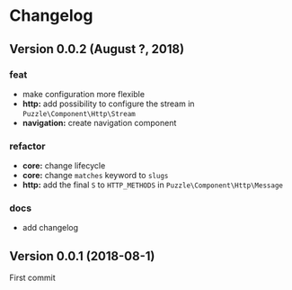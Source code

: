 # Changelog

## Version 0.0.2 (August ?, 2018)

### feat

 - make configuration more flexible
 - **http:** add possibility to configure the stream in `Puzzle\Component\Http\Stream`
 - **navigation:** create navigation component

### refactor

 - **core:** change lifecycle
 - **core:** change `matches` keyword to `slugs`
 - **http:** add the final `S` to `HTTP_METHODS` in `Puzzle\Component\Http\Message`

### docs

 - add changelog

## Version 0.0.1 (2018-08-1)

First commit